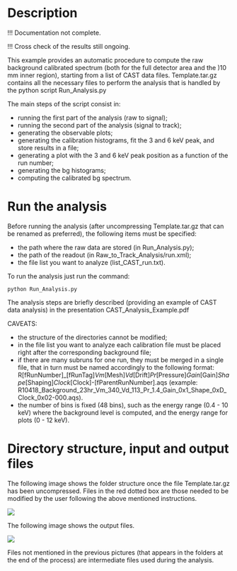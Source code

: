 # Description

!!! Documentation not complete.

!!! Cross check of the results still ongoing.

This example provides an automatic procedure to compute the raw background calibrated spectrum (both for the full detector area and the )10 mm inner region), starting from a list of CAST data files.
Template.tar.gz contains all the necessary files to perform the analysis that is handled by the python script Run_Analysis.py

The main steps of the script consist in:
- running the first part of the analysis (raw to signal);
- running the second part of the analysis (signal to track);
- generating the observable plots;
- generating the calibration histograms, fit the 3 and 6 keV peak, and store results in a file;
- generating a plot with the 3 and 6 keV peak position as a function of the run number;
- generating the bg histograms;
- computing the calibrated bg spectrum.

#  Run the analysis
Before running the analysis (after uncompressing Template.tar.gz that can be renamed as preferred), the following items must be specified:
- the path where the raw data are stored (in Run_Analysis.py);
- the path of the readout (in Raw_to_Track_Analysis/run.xml);
- the file list you want to analyze (list_CAST_run.txt).

To run the analysis just run the command:

```python Run_Analysis.py```

The analysis steps are briefly described (providing an example of CAST data analysis) in the presentation CAST_Analysis_Example.pdf


CAVEATS:
- the structure of the directories cannot be modified;
- in the file list you want to analyze each calibration file must be placed right after the corresponding background file;
- if there are many subruns for one run, they must be merged in a single file, that in turn must be named accordingly to the following format: R[fRunNumber]_[fRunTag]_Vm_[Mesh]_Vd_[Drift]_Pr_[Pressure]_Gain_[Gain]_Shape_[Shaping]_Clock_[Clock]-[fParentRunNumber].aqs (example: R10418_Background_23hr_Vm_340_Vd_113_Pr_1.4_Gain_0x1_Shape_0xD_Clock_0x02-000.aqs).
- the number of bins is fixed (48 bins), such as the energy range (0.4 - 10 keV) where the background level is computed, and the energy range for plots (0 - 12 keV).

# Directory structure, input and output files
The following image shows the folder structure once the file Template.tar.gz has been uncompressed. Files in the red dotted box are those needed to be modified by the user following the above mentioned instructions. 

![](Images/template_structure.png)

The following image shows the output files.

![](Images/output_files.png)

Files not mentioned in the previous pictures (that appears in the folders at the end of the process) are intermediate files used during the analysis.

